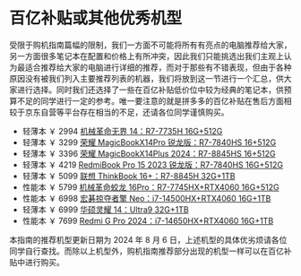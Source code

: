 # 百亿补贴或其他优秀机型

受限于购机指南篇幅的限制，我们一方面不可能将所有有亮点的电脑推荐给大家，另一方面很多笔记本在配置和价格上有所冲突，因此我们只能挑选出我们主观上认为最适合推荐给大家的电脑进行详细的推荐，而对于那些有不错表现，但由于各种原因没有被我们列入主要推荐列表的机器，我们将放到这一节进行一个汇总，供大家进行选择。同时我们还选择了一些在百亿补贴低价位中较为经典的笔记本，供预算不足的同学进行一定的参考。唯一要注意的就是拼多多的百亿补贴在售后方面相较于京东自营等平台存在相当的不足，还请各位同学谨慎购买。

-   轻薄本 ￥ 2994 [机械革命无界 14：R7-7735H 16G+512G](https://mobile.yangkeduo.com/goods2.html?ps=ciXF2zfYHQ)
-   轻薄本 ￥ 3299 [荣耀 MagicBookX14Pro 锐龙版：R7-7840HS 16+512G](https://mobile.yangkeduo.com/goods1.html?ps=0MUMyEqzvK)
-   轻薄本 ￥ 3396 [荣耀 MagicBookX14Plus 2024：R7-8845HS 16+512G](https://mobile.yangkeduo.com/goods.html?ps=o7imCfcxDZ)
-   轻薄本 ￥ 4219 [RedmiBook Pro 15 2023 锐龙版：R7-7840HS 16G+512G](https://mobile.yangkeduo.com/goods.html?ps=IdiugssJcm)
-   轻薄本 ￥ 5099 [联想 ThinkBook 16+：R7-8845H 32G+1TB](https://mobile.yangkeduo.com/goods.html?ps=AZK6khspCh)
-   性能本 ￥ 5799 [机械革命蛟龙 16Pro：R7-7745HX+RTX4060 16G+512G](https://mobile.yangkeduo.com/goods2.html?ps=Qke045mQlA)
-   性能本 ￥ 6998 [宏碁掠夺者擎 Neo：i7-14500HX+RTX4060 16G+1TB](https://mobile.yangkeduo.com/goods.html?ps=5ZEAj8pR72)
-   轻薄本 ￥ 6999 [华硕灵耀 14：Ultra9 32G+1TB](https://3.cn/23hvc-dU)
-   性能本 ￥ 7699 [Redmi G Pro 2024：i7-14650HX+RTX4060 16G+1TB](https://3.cn/23hth-1k)

本指南的推荐机型更新日期为 2024 年 8 月 6 日，上述机型的具体优劣烦请各位同学自行查找。而除以上机型外，购机指南推荐部分出现的机型一样可以在百亿补贴中进行购买。
